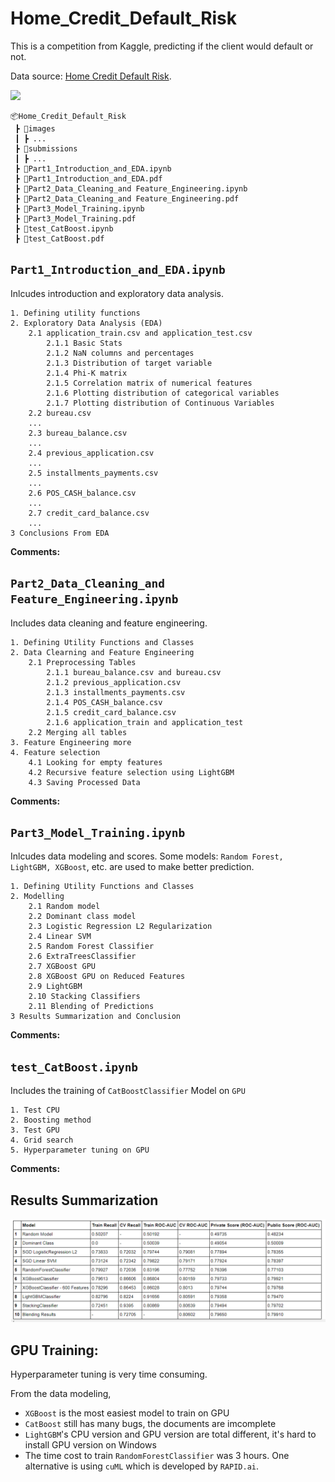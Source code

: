 # Home_Credit_Default_Risk

This is a competition from Kaggle, predicting if the client would default or not.

Data source: [Home Credit Default Risk](https://www.kaggle.com/c/home-credit-default-risk/overview/description).

<img src="./images/table_relation.png" >

```
📦Home_Credit_Default_Risk
 ┣ 📂images
 ┃ ┣ ...
 ┣ 📂submissions
 ┃ ┣ ...
 ┣ 📜Part1_Introduction_and_EDA.ipynb
 ┣ 📜Part1_Introduction_and_EDA.pdf
 ┣ 📜Part2_Data_Cleaning_and Feature_Engineering.ipynb
 ┣ 📜Part2_Data_Cleaning_and Feature_Engineering.pdf
 ┣ 📜Part3_Model_Training.ipynb
 ┣ 📜Part3_Model_Training.pdf
 ┣ 📜test_CatBoost.ipynb
 ┣ 📜test_CatBoost.pdf
```

## `Part1_Introduction_and_EDA.ipynb` 

Inlcudes introduction and exploratory data analysis. 

```
1. Defining utility functions
2. Exploratory Data Analysis (EDA)
    2.1 application_train.csv and application_test.csv
        2.1.1 Basic Stats
        2.1.2 NaN columns and percentages
        2.1.3 Distribution of target variable
        2.1.4 Phi-K matrix
        2.1.5 Correlation matrix of numerical features
        2.1.6 Plotting distribution of categorical variables
        2.1.7 Plotting distribution of Continuous Variables
    2.2 bureau.csv
    ...
    2.3 bureau_balance.csv
    ...
    2.4 previous_application.csv
    ...
    2.5 installments_payments.csv
    ...
    2.6 POS_CASH_balance.csv
    ...
    2.7 credit_card_balance.csv
    ...
3 Conclusions From EDA
```

**Comments:**


## `Part2_Data_Cleaning_and Feature_Engineering.ipynb` 

Includes data cleaning and feature engineering.

```
1. Defining Utility Functions and Classes
2. Data Clearning and Feature Engineering
    2.1 Preprocessing Tables
        2.1.1 bureau_balance.csv and bureau.csv
        2.1.2 previous_application.csv
        2.1.3 installments_payments.csv
        2.1.4 POS_CASH_balance.csv
        2.1.5 credit_card_balance.csv
        2.1.6 application_train and application_test
    2.2 Merging all tables
3. Feature Engineering more
4. Feature selection
    4.1 Looking for empty features
    4.2 Recursive feature selection using LightGBM
    4.3 Saving Processed Data
```

**Comments:**


## `Part3_Model_Training.ipynb` 

Inlcudes data modeling and scores. 
Some models: `Random Forest, LightGBM, XGBoost`, etc. are used to make better prediction.

```
1. Defining Utility Functions and Classes
2. Modelling
    2.1 Random model
    2.2 Dominant class model
    2.3 Logistic Regression L2 Regularization
    2.4 Linear SVM
    2.5 Random Forest Classifier
    2.6 ExtraTreesClassifier
    2.7 XGBoost GPU
    2.8 XGBoost GPU on Reduced Features
    2.9 LightGBM
    2.10 Stacking Classifiers
    2.11 Blending of Predictions
3 Results Summarization and Conclusion
```

**Comments:**

## `test_CatBoost.ipynb` 

Includes the training of `CatBoostClassifier` Model on `GPU`

```
1. Test CPU
2. Boosting method
3. Test GPU
4. Grid search
5. Hyperparameter tuning on GPU
```

**Comments:**

## Results Summarization

<img src="./images/Results Summarization.png"/>

## GPU Training:

Hyperparameter tuning is very time consuming.

From the data modeling, 
- `XGBoost` is the most easiest model to train on GPU
- `CatBoost` still has many bugs, the documents are imcomplete
- `LightGBM`'s CPU version and GPU version are total different, it's hard to install GPU version on Windows
- The time cost to train `RandomForestClassifier` was 3 hours. One alternative is using `cuML` which is developed by `RAPID.ai`.


